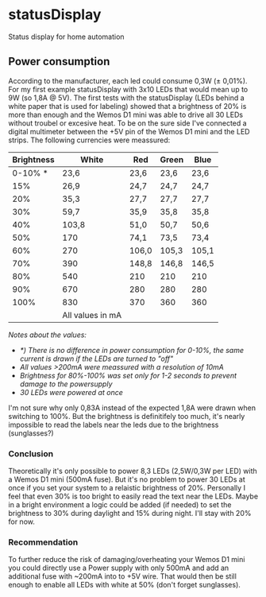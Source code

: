 # statusDisplay
Status display for home automation


## Power consumption
According to the manufacturer, each led could consume 0,3W (± 0,01%). For my first example statusDisplay with 3x10 LEDs that would mean up to 9W (so 1,8A @ 5V).
The first tests with the statusDisplay (LEDs behind a white paper that is used for labeling) showed that a brightness of 20% is more than enough and the Wemos D1 mini was able to drive all 30 LEDs without troubel or excesive heat. To be on the sure side I've connected a digital multimeter between the +5V pin of the Wemos D1 mini and the LED strips.
The following currencies were meassured:

| Brightness 	| White 	| Red   	| Green 	| Blue  	|
|------------	|-------	|-------	|-------	|-------	|
| 0-10% *    	| 23,6  	| 23,6  	| 23,6  	| 23,6  	|
| 15%        	| 26,9  	| 24,7  	| 24,7  	| 24,7  	|
| 20%        	| 35,3  	| 27,7  	| 27,7  	| 27,7  	|
| 30%        	| 59,7  	| 35,9  	| 35,8  	| 35,8  	|
| 40%        	| 103,8 	| 51,0  	| 50,7  	| 50,6  	|
| 50%        	| 170   	| 74,1  	| 73,5  	| 73,4  	|
| 60%        	| 270   	| 106,0 	| 105,3 	| 105,1 	|
| 70%        	| 390   	| 148,8 	| 146,8 	| 146,5 	|
| 80%        	| 540   	| 210   	| 210   	| 210   	|
| 90%        	| 670   	| 280   	| 280   	| 280   	|
| 100%       	| 830   	| 370   	| 360   	| 360   	|
|             |All values in mA   |        	|        	|     

*Notes about the values:*  
- *\*) There is no difference in power consumption for 0-10%, the same current is drawn if the LEDs are turned to "off"*  
- *All values >200mA were meassured with a resolution of 10mA*
- *Brightness for 80%-100% was set only for 1-2 seconds to prevent damage to the powersupply*
- *30 LEDs were powered at once*

I'm not sure why only 0,83A instead of the expected 1,8A were drawn when switching to 100%. But the brightness is definitifely too much, it's nearly impossible to read the labels near the leds due to the brightness (sunglasses?)

### Conclusion
Theoretically it's only possible to power 8,3 LEDs (2,5W/0,3W per LED) with a Wemos D1 mini (500mA fuse). But it's no problem to power 30 LEDs at once if you set your system to a relaistic brightness of 20%. Personally I feel that even 30% is too bright to easily read the text near the LEDs. Maybe in a bright environment a logic could be added (if needed) to set the brightness to 30% during daylight and 15% during night. I'll stay with 20% for now.

### Recommendation
To further reduce the risk of damaging/overheating your Wemos D1 mini you could directly use a Power supply with only 500mA and add an additional fuse with ~200mA into to +5V wire. That would then be still enough to enable all LEDs with white at 50% (don't forget sunglasses).
